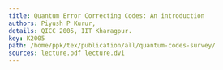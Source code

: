 ```yaml
---
title: Quantum Error Correcting Codes: An introduction
authors: Piyush P Kurur,
details: QICC 2005, IIT Kharagpur.
key: K2005
path: /home/ppk/tex/publication/all/quantum-codes-survey/
sources: lecture.pdf lecture.dvi
---
```

